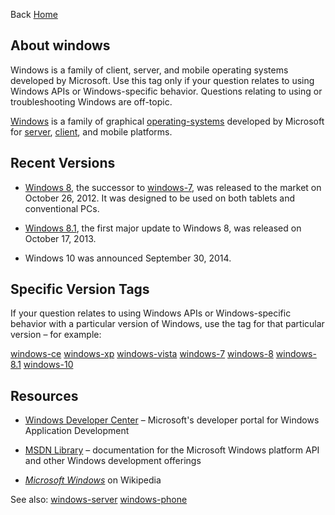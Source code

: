 Back [Home](\wiki)

## About windows

Windows is a family of client, server, and mobile operating systems developed by Microsoft. Use this tag only if your question relates to using Windows APIs or Windows-specific behavior. Questions relating to using or troubleshooting Windows are off-topic.

[Windows](http://windows.microsoft.com/) is a family of graphical [operating-systems](http://stackoverflow.com/questions/tagged/operating-systems "show questions tagged 'operating-systems'") developed by Microsoft for [server](http://stackoverflow.com/questions/tagged/server "show questions tagged 'server'"), [client](http://stackoverflow.com/questions/tagged/client "show questions tagged 'client'"), and mobile platforms.

## Recent Versions

*   [Windows 8](http://windows.microsoft.com/en-us/windows-8/meet), the successor to [windows-7](http://stackoverflow.com/questions/tagged/windows-7 "show questions tagged 'windows-7'"), was released to the market on October 26, 2012\. It was designed to be used on both tablets and conventional PCs.

*   [Windows 8.1](http://www.microsoft.com/OEM/en/products/windows/Pages/windows-8-1-overview.aspx), the first major update to Windows 8, was released on October 17, 2013.

*   Windows 10 was announced September 30, 2014.

## Specific Version Tags

If your question relates to using Windows APIs or Windows-specific behavior with a particular version of Windows, use the tag for that particular version – for example:

[windows-ce](http://stackoverflow.com/questions/tagged/windows-ce "show questions tagged 'windows-ce'") [windows-xp](http://stackoverflow.com/questions/tagged/windows-xp "show questions tagged 'windows-xp'") [windows-vista](http://stackoverflow.com/questions/tagged/windows-vista "show questions tagged 'windows-vista'") [windows-7](http://stackoverflow.com/questions/tagged/windows-7 "show questions tagged 'windows-7'") [windows-8](http://stackoverflow.com/questions/tagged/windows-8 "show questions tagged 'windows-8'") [windows-8.1](http://stackoverflow.com/questions/tagged/windows-8.1 "show questions tagged 'windows-8.1'") [windows-10](http://stackoverflow.com/questions/tagged/windows-10 "show questions tagged 'windows-10'")

## Resources

*   [Windows Developer Center](http://msdn.microsoft.com/windows/) – Microsoft's developer portal for Windows Application Development

*   [MSDN Library](http://msdn.microsoft.com/library/default.aspx) – documentation for the Microsoft Windows platform API and other Windows development offerings

*   [_Microsoft Windows_](http://en.wikipedia.org/wiki/Microsoft_Windows) on Wikipedia

See also: [windows-server](http://stackoverflow.com/questions/tagged/windows-server "show questions tagged 'windows-server'") [windows-phone](http://stackoverflow.com/questions/tagged/windows-phone "show questions tagged 'windows-phone'")
